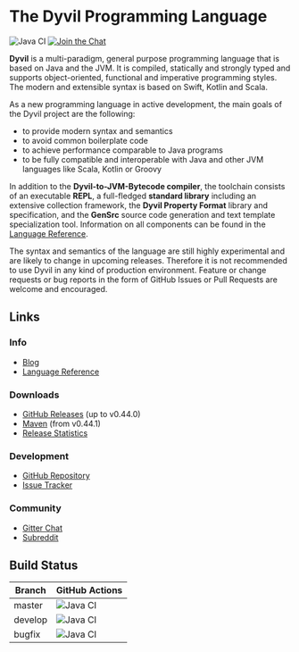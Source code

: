 # The Dyvil Programming Language

![Java CI](https://github.com/Dyvil/Dyvil/workflows/Java%20CI/badge.svg)
[![Join the Chat](https://badges.gitter.im/Join%20Chat.svg)](https://gitter.im/Clashsoft/Dyvil?utm_source=badge&utm_medium=badge&utm_campaign=pr-badge&utm_content=badge)

**Dyvil** is a multi-paradigm, general purpose programming language that is based on Java and the JVM.
It is compiled, statically and strongly typed and supports object-oriented, functional and imperative
programming styles. The modern and extensible syntax is based on Swift, Kotlin and Scala.

As a new programming language in active development, the main goals of the Dyvil project are the following:

- to provide modern syntax and semantics
- to avoid common boilerplate code
- to achieve performance comparable to Java programs
- to be fully compatible and interoperable with Java and other JVM languages like Scala, Kotlin or Groovy

In addition to the **Dyvil-to-JVM-Bytecode compiler**, the toolchain consists of an executable **REPL**, a full-fledged
**standard library** including an extensive collection framework, the **Dyvil Property Format** library and
specification, and the **GenSrc** source code generation and text template specialization tool. Information on all
components can be found in the [Language Reference][1].

The syntax and semantics of the language are still highly experimental and are likely to change in upcoming
releases. Therefore it is not recommended to use Dyvil in any kind of production environment.
Feature or change requests or bug reports in the form of GitHub Issues or Pull Requests are welcome and encouraged.

## Links

### Info

- [Blog](http://dyvil.github.io/)
- [Language Reference][1]

### Downloads

- [GitHub Releases](https://github.com/Dyvil/Dyvil/releases) (up to v0.44.0)
- [Maven](https://mvnrepository.com/artifact/org.dyvil) (from v0.44.1)
- [Release Statistics](https://docs.google.com/spreadsheets/d/13imk47mUlV9nbi2fsGAXuUr1f3cOdWhTyi_AoKlIgqA/edit?usp=sharing)

### Development

- [GitHub Repository](https://github.com/Dyvil/Dyvil)
- [Issue Tracker](https://github.com/Dyvil/Dyvil/issues)

### Community

- [Gitter Chat](https://gitter.im/Clashsoft/Dyvil)
- [Subreddit](https://www.reddit.com/r/Dyvil/)

[1]: https://dyvil.gitbooks.io/dyvil-language-reference/content/

## Build Status

| Branch | GitHub Actions | 
|--------|----------------|
| master | ![Java CI](https://github.com/Dyvil/Dyvil/workflows/Java%20CI/badge.svg?branch=master) |
| develop | ![Java CI](https://github.com/Dyvil/Dyvil/workflows/Java%20CI/badge.svg?branch=develop) |
| bugfix | ![Java CI](https://github.com/Dyvil/Dyvil/workflows/Java%20CI/badge.svg?branch=bugfix) |
